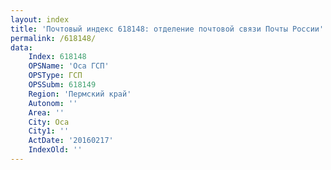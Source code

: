 ```yaml
---
layout: index
title: 'Почтовый индекс 618148: отделение почтовой связи Почты России'
permalink: /618148/
data:
    Index: 618148
    OPSName: 'Оса ГСП'
    OPSType: ГСП
    OPSSubm: 618149
    Region: 'Пермский край'
    Autonom: ''
    Area: ''
    City: Оса
    City1: ''
    ActDate: '20160217'
    IndexOld: ''
---
```

